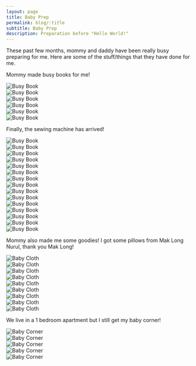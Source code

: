 ```yaml
---
layout: page
title: Baby Prep
permalink: blog/:title
subtitle: Baby Prep
description: Preparation before "Hello World!"
---
```


<section>
  <div class="row">
    <p>
      These past few months, mommy and daddy have been really busy preparing for me. Here are some of the stuff/things
      that they have done for me.
    </p>
    <p>
      Mommy made busy books for me!
    </p>
    <div class="row" style="width: 100%;">
      <div class="4u 12u$(small)">
        <span class="image fit">
          <img src="{{ "/assets/images/blog/baby-prep/busy-book-1.jpg" | absolute_url }}" alt="Busy Book" />
        </span>
      </div>
      <div class="4u 12u$(small)">
        <span class="image fit">
          <img data-src="{{ "/assets/images/blog/baby-prep/busy-book-5.jpg" | absolute_url }}" alt="Busy Book" />
        </span>
      </div>
      <div class="4u$ 12u$(small)">
        <span class="image fit">
          <img data-src="{{ "/assets/images/blog/baby-prep/busy-book-6.jpg" | absolute_url }}" alt="Busy Book" />
        </span>
      </div>
    </div>
    <div class="row" style="width: 100%;">
      <div class="4u 12u$(small)">
        <span class="image fit">
          <img data-src="{{ "/assets/images/blog/baby-prep/busy-book-4.jpg" | absolute_url }}" alt="Busy Book" />
        </span>
      </div>
      <div class="4u 12u$(small)">
        <span class="image fit">
          <img src="{{ "/assets/images/blog/baby-prep/busy-book-2.jpg" | absolute_url }}" alt="Busy Book" />
        </span>
      </div>
      <div class="4u$ 12u$(small)">
        <span class="image fit">
          <img src="{{ "/assets/images/blog/baby-prep/busy-book-3.jpg" | absolute_url }}" alt="Busy Book" />
        </span>
      </div>      
    </div>
  </div>
  <p>
    Finally, the sewing machine has arrived!
  </p>
  <div class="row" style="width: 100%;">
    <div class="4u 12u$(small)">
      <span class="image fit">
        <img data-src="{{ "/assets/images/blog/baby-prep/busy-book-7.jpg" | absolute_url }}" alt="Busy Book" />
      </span>
    </div>
    <div class="4u 12u$(small)">
      <span class="image fit">
        <img data-src="{{ "/assets/images/blog/baby-prep/busy-book-15.jpg" | absolute_url }}" alt="Busy Book" />
      </span>
    </div>
    <div class="4u$ 12u$(small)">
      <span class="image fit">
        <img data-src="{{ "/assets/images/blog/baby-prep/busy-book-9.jpg" | absolute_url }}" alt="Busy Book" />
      </span>
    </div>
  </div>
  <div class="row" style="width: 100%;">
    <div class="4u 12u$(small)">
      <span class="image fit">
        <img data-src="{{ "/assets/images/blog/baby-prep/busy-book-10.jpg" | absolute_url }}" alt="Busy Book" />
      </span>
    </div>
    <div class="4u 12u$(small)">
      <span class="image fit">
        <img data-src="{{ "/assets/images/blog/baby-prep/busy-book-11.jpg" | absolute_url }}" alt="Busy Book" />
      </span>
    </div>
    <div class="4u$ 12u$(small)">
      <span class="image fit">
        <img data-src="{{ "/assets/images/blog/baby-prep/busy-book-12.jpg" | absolute_url }}" alt="Busy Book" />
      </span>
    </div>
  </div>
  <div class="row" style="width: 100%;">
    <div class="4u 12u$(small)">
      <span class="image fit">
        <img data-src="{{ "/assets/images/blog/baby-prep/busy-book-13.jpg" | absolute_url }}" alt="Busy Book" />
      </span>
    </div>
    <div class="4u 12u$(small)">
      <span class="image fit">
        <img data-src="{{ "/assets/images/blog/baby-prep/busy-book-14.jpg" | absolute_url }}" alt="Busy Book" />
      </span>
    </div>
    <div class="4u$ 12u$(small)">
      <span class="image fit">
        <img data-src="{{ "/assets/images/blog/baby-prep/busy-book-8.jpg" | absolute_url }}" alt="Busy Book" />
      </span>
    </div>   
  </div>
  <div class="row" style="width: 100%;">
    <div class="4u 12u$(small)">
      <span class="image fit">
        <img data-src="{{ "/assets/images/blog/baby-prep/busy-book-16.jpg" | absolute_url }}" alt="Busy Book" />
      </span>
    </div>
    <div class="4u 12u$(small)">
      <span class="image fit">
        <img data-src="{{ "/assets/images/blog/baby-prep/busy-book-17.jpg" | absolute_url }}" alt="Busy Book" />
      </span>
    </div>
    <div class="4u$ 12u$(small)">
      <span class="image fit">
        <img data-src="{{ "/assets/images/blog/baby-prep/busy-book-18.jpg" | absolute_url }}" alt="Busy Book" />
      </span>
    </div>
  </div>
  <div class="row" style="width: 100%;">
    <div class="4u 12u$(small)">
      <span class="image fit">
        <img data-src="{{ "/assets/images/blog/baby-prep/busy-book-19.jpg" | absolute_url }}" alt="Busy Book" />
      </span>
    </div>
    <div class="4u 12u$(small)">
      <span class="image fit">
        <img data-src="{{ "/assets/images/blog/baby-prep/busy-book-20.jpg" | absolute_url }}" alt="Busy Book" />
      </span>
    </div>
    <div class="4u$ 12u$(small)">
      <span class="image fit">
        <img data-src="{{ "/assets/images/blog/baby-prep/busy-book-21.jpg" | absolute_url }}" alt="Busy Book" />
      </span>
    </div>
  </div>
  <p>
    Mommy also made me some goodies! I got some pillows from Mak Long Nurul, thank you Mak Long!
  </p>
  <div class="row" style="width: 100%;">
    <div class="4u 12u$(small)">
      <span class="image fit">
        <img data-src="{{ "/assets/images/blog/baby-prep/baby-cloth-1.jpg" | absolute_url }}" alt="Baby Cloth" />
      </span>
    </div>
    <div class="4u 12u$(small)">
      <span class="image fit">
        <img data-src="{{ "/assets/images/blog/baby-prep/baby-cloth-2.jpg" | absolute_url }}" alt="Baby Cloth" />
      </span>
    </div>
    <div class="4u$ 12u$(small)">
      <span class="image fit">
        <img data-src="{{ "/assets/images/blog/baby-prep/baby-cloth-3.jpg" | absolute_url }}" alt="Baby Cloth" />
      </span>
    </div>
  </div>
  <div class="row" style="width: 100%;">
    <div class="4u 12u$(small)">
      <span class="image fit">
        <img data-src="{{ "/assets/images/blog/baby-prep/baby-cloth-4.jpg" | absolute_url }}" alt="Baby Cloth" />
      </span>
    </div>
    <div class="4u 12u$(small)">
      <span class="image fit">
        <img data-src="{{ "/assets/images/blog/baby-prep/baby-cloth-5.jpg" | absolute_url }}" alt="Baby Cloth" />
      </span>
    </div>
    <div class="4u$ 12u$(small)">
      <span class="image fit">
        <img data-src="{{ "/assets/images/blog/baby-prep/baby-cloth-6.jpg" | absolute_url }}" alt="Baby Cloth" />
      </span>
    </div>
  </div>
  <div class="row" style="width: 100%;">
    <div class="4u 12u$(small)">
      <span class="image fit">
        <img data-src="{{ "/assets/images/blog/baby-prep/baby-cloth-7.jpg" | absolute_url }}" alt="Baby Cloth" />
      </span>
    </div>
    <div class="4u 12u$(small)">
      <span class="image fit">
        <img data-src="{{ "/assets/images/blog/baby-prep/baby-cloth-8.jpg" | absolute_url }}" alt="Baby Cloth" />
      </span>
    </div>
    <div class="4u$ 12u$(small)">
      <span class="image fit">
        <img data-src="{{ "/assets/images/blog/baby-prep/baby-cloth-9.jpg" | absolute_url }}" alt="Baby Cloth" />
      </span>
    </div>
  </div>
  <p>
    We live in a 1 bedroom apartment but I still get my baby corner!
  </p>
  <div class="row" style="width: 100%;">
    <div class="4u 12u$(small)">
      <span class="image fit">
        <img data-src="{{ "/assets/images/blog/baby-prep/baby-corner-1.jpg" | absolute_url }}" alt="Baby Corner" />
      </span>
    </div>
    <div class="4u 12u$(small)">
      <span class="image fit">
        <img data-src="{{ "/assets/images/blog/baby-prep/baby-corner-2.jpg" | absolute_url }}" alt="Baby Corner" />
      </span>
    </div>
    <div class="4u$ 12u$(small)">
      <span class="image fit">
        <img data-src="{{ "/assets/images/blog/baby-prep/baby-corner-3.jpg" | absolute_url }}" alt="Baby Corner" />
      </span>
    </div>
  </div>
  <div class="row" style="width: 100%;">
    <div class="4u 12u$(small)">
      <span class="image fit">
        <img data-src="{{ "/assets/images/blog/baby-prep/baby-corner-4.jpg" | absolute_url }}" alt="Baby Corner" />
      </span>
    </div>
    <div class="4u 12u$(small)">
      <span class="image fit">
        <img data-src="{{ "/assets/images/blog/baby-prep/baby-corner-5.jpg" | absolute_url }}" alt="Baby Corner" />
      </span>
    </div>
  </div>
</section>